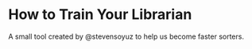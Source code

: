 # How to Train Your Librarian
A small tool created by @stevensoyuz to help us become faster sorters.